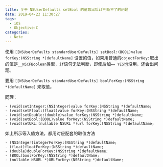 ```yaml
---
title: 关于 NSUserDefaults setBool 的值取出后if判断不了的问题
date: 2019-04-23 11:30:27
tags:
  - iOS
  - Objective-C
categories:
  - Note
---
```


使用  `[[NSUserDefaults standardUserDefaults] setBool:(BOOL)value forKey:(NSString *)defaultName]` 设置的值，如果用普通的`objectForKey:`取出的值是`__NSCFBoolean`类型，`if`语句无法判断，即使后加`== YES`也没用，还会出问题。


要用 `[[NSUserDefaults standardUserDefaults] boolForKey:(NSString *)defaultName]` 来取值，

同理：
```objc
- (void)setInteger:(NSInteger)value forKey:(NSString *)defaultName;
- (void)setFloat:(float)value forKey:(NSString *)defaultName;
- (void)setDouble:(double)value forKey:(NSString *)defaultName;
- (void)setBool:(BOOL)value forKey:(NSString *)defaultName;
- (void)setURL:(nullable NSURL *)url forKey:(NSString *)defaultName;
```
如上所示等入值方法，都用对应配套的取值方法
```objc
- (NSInteger)integerForKey:(NSString *)defaultName;
- (float)floatForKey:(NSString *)defaultName;
- (double)doubleForKey:(NSString *)defaultName;
- (BOOL)boolForKey:(NSString *)defaultName;
- (nullable NSURL *)URLForKey:(NSString *)defaultName;
```
